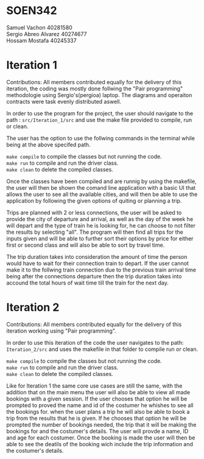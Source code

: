 # SOEN342

Samuel Vachon 40281580  
Sergio Abreo Alvarez 40274677  
Hossam Mostafa 40245337  

# Iteration 1
Contributions: All members contributed equally for the delivery of this iteration, the coding was mostly done follwing the "Pair programming" methodologie using Sergio's(pergioa) laptop. The diagrams and operaiton contracts were task evenly distributed aswell.

In order to use the program for the project, the user should navigate to the path : `src/Iteration_1/src` and use the make file provided to compile, run or clean.  
  
  The user has the option to use the follwing commands in the terminal while being at the above specifed path.

  `make compile` to compile the classes but not running the code.  
  `make run` to compile and run the driver class.  
  `make clean` to delete the compiled classes.  

Once the classes have been compiled and are runnig by using the makefile, the user will then be shown the comand line application with a basic UI that allows the user to see all the available cities, and will then be able to use the application by following the given options of quiting or planning a trip.  

Trips are planned with 2 or less connections, the user will be asked to provide the city of departure and arrival, as well as the day of the week he will depart and the type of train he is looking for, he can choose to not filter the results by selecting "all". The program will then find all trips for the inputs given and will be able to further sort their options by price for either first or second class and will also be able to sort by travel time.   

The trip duration takes into consideration the amount of time the person would have to wait for their connection train to depart. If the user cannot make it to the follwing train connection due to the previous train arrival time being after the connections departure then the trip duration takes into accound the total hours of wait time till the train for the next day.


# Iteration 2  
Contributions: All members contributed equally for the delivery of this iteration working using "Pair programming".  

In order to use this iteration of the code the user navigates to the path: `Iteration_2/src` and uses the makefile in that folder to compile run or clean.


  `make compile` to compile the classes but not running the code.  
  `make run` to compile and run the driver class.  
  `make clean` to delete the compiled classes.  

Like for Iteration 1 the same core use cases are still the same, with the addition that on the main menu the user will also be able to view all made bookings with a given session. If the user chooses that option he will be prompted to proved the name and id of the costumer he whishes to see all the bookings for.
when the user plans a trip he will also be able to book a trip from the results that he is given. If he chooses that option he will be prompted the number of bookings needed, the trip that it will be making the bookings for and the costumer's details. The user will provde a name, ID and age for each costumer.
Once the booking is made the user will then be able to see the deatils of the booking wich include the trip information and the costumer's details.

